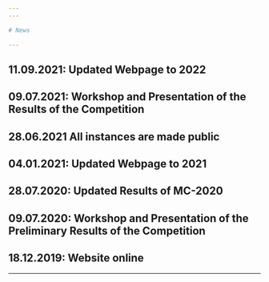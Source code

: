 ```yaml
---
---

# News

---
```

## 11.09.2021: Updated Webpage to 2022

## 09.07.2021: Workshop and Presentation of the Results of the Competition
## 28.06.2021 All instances are made public
## 04.01.2021: Updated Webpage to 2021
## 28.07.2020: Updated Results of MC-2020
## 09.07.2020: Workshop and Presentation of the Preliminary Results of the Competition

## 18.12.2019: Website online

---
